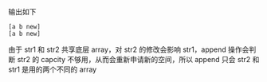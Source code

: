 输出如下

```
[a b new]
[a b new]
```

由于 str1 和 str2 共享底层 array，对 str2 的修改会影响 str1，append 操作会判断 str2 的 capcity 不够用，从而会重新申请新的空间，所以 append 只会 str2 和 str1 是用的两个不同的 array